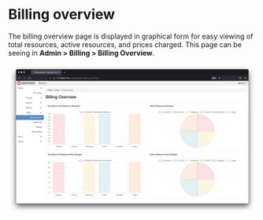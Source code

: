 # Billing overview 

The billing overview page is displayed in graphical form for easy viewing of total resources, active resources, and prices charged. This page can be seeing in **Admin > Billing > Billing Overview**.

![overview1](assets/images/overview1.png)